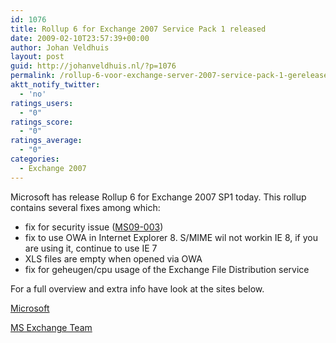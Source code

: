 ```yaml
---
id: 1076
title: Rollup 6 for Exchange 2007 Service Pack 1 released
date: 2009-02-10T23:57:39+00:00
author: Johan Veldhuis
layout: post
guid: http://johanveldhuis.nl/?p=1076
permalink: /rollup-6-voor-exchange-server-2007-service-pack-1-gereleased/
aktt_notify_twitter:
  - 'no'
ratings_users:
  - "0"
ratings_score:
  - "0"
ratings_average:
  - "0"
categories:
  - Exchange 2007
---
```

Microsoft has release Rollup 6 for Exchange 2007 SP1 today. This rollup contains several fixes among which:

  * fix for security issue (<a href="http://http://www.microsoft.com/technet/security/Bulletin/MS09-003.mspx" target="_blank">MS09-003</a>)
  * fix to use OWA in Internet Explorer 8. S/MIME wil not workin IE 8, if you are using it, continue to use IE 7
  * XLS files are empty when opened via OWA
  * fix for geheugen/cpu usage of the Exchange File Distribution service

For a full overview and extra info have look at the sites below.

<a href="http://support.microsoft.com/kb/959241" target="_blank">Microsoft</a>
  
<a href="http://msexchangeteam.com/archive/2009/02/10/450603.aspx" target="_blank">MS Exchange Team</a>